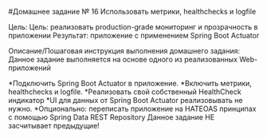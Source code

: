 #Домашнее задание № 16
Использовать метрики, healthchecks и logfile

Цель:
Цель: реализовать production-grade мониторинг и прозрачность в приложении
Результат: приложение с применением Spring Boot Actuator

Описание/Пошаговая инструкция выполнения домашнего задания:
Данное задание выполняется на основе одного из реализованных Web-приложений

*Подключить Spring Boot Actuator в приложение.
*Включить метрики, healthchecks и logfile.
*Реализовать свой собственный HealthCheck индикатор
*UI для данных от Spring Boot Actuator реализовывать не нужно.
*Опционально: переписать приложение на HATEOAS принципах с помощью Spring Data REST Repository Данное задание НЕ засчитывает предыдущие!